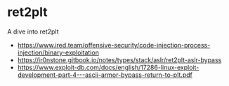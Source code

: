 # ret2plt
A dive into ret2plt
- https://www.ired.team/offensive-security/code-injection-process-injection/binary-exploitation
- https://ir0nstone.gitbook.io/notes/types/stack/aslr/ret2plt-aslr-bypass
- https://www.exploit-db.com/docs/english/17286-linux-exploit-development-part-4---ascii-armor-bypass-return-to-plt.pdf